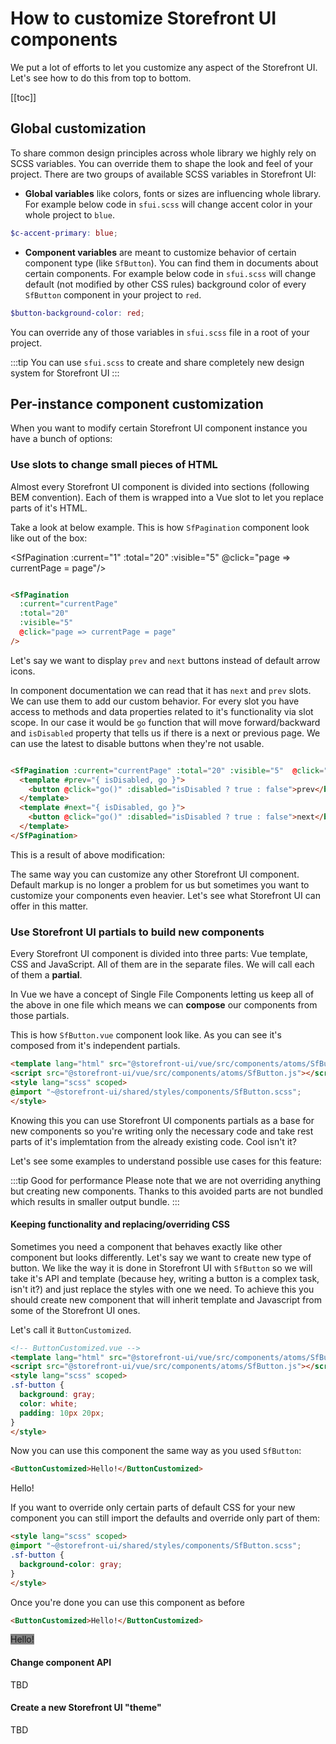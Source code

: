 # How to customize Storefront UI components

We put a lot of efforts to let you customize any aspect of the Storefront UI.
Let's see how to do this from top to bottom.

[[toc]]
## Global customization 

To share common design principles across whole library we highly rely on SCSS variables. You can override them to shape the look and feel of your project. There are two groups of available SCSS variables in Storefront UI:
- **Global variables** like colors, fonts or sizes are influencing whole library. For example below code in `sfui.scss` will change accent color in your whole project to `blue`.
```scss
$c-accent-primary: blue;
```
- **Component variables** are meant to customize behavior of certain component type (like `SfButton`). You can find them in documents about certain components. For example below code in `sfui.scss` will change default (not modified by other CSS rules) background color of every `SfButton` component in your project to `red`.
```scss
$button-background-color: red;
```
You can override any of those variables in `sfui.scss` file in a root of your project.

:::tip 
You can use `sfui.scss` to create and share completely new design system for Storefront UI
:::

## Per-instance component customization

When you want to modify certain Storefront UI component instance you have a bunch of options:

### Use slots to change small pieces of HTML

Almost every Storefront UI component is divided into sections (following BEM convention). Each of them is wrapped into a Vue slot to let you replace parts of it's HTML. 

Take a look at below example. This is how `SfPagination` component look like out of the box:

<SfPagination :current="1" :total="20" :visible="5"  @click="page => currentPage = page"/>

````html

<SfPagination 
  :current="currentPage" 
  :total="20" 
  :visible="5"  
  @click="page => currentPage = page"
/>

````

Let's say we want to display `prev` and `next` buttons instead of default arrow icons. 

In component documentation we can read that it has `next` and `prev` slots. We can use them to add our custom behavior. For every slot you have access to methods and data properties related to it's functionality via slot scope. In our case it would be `go` function that will move forward/backward and `isDisabled` property that tells us if there is a next or previous page.
We can use the latest to disable buttons when they're not usable.

```html

<SfPagination :current="currentPage" :total="20" :visible="5"  @click="page => currentPage = page">
  <template #prev="{ isDisabled, go }">
    <button @click="go()" :disabled="isDisabled ? true : false">prev</button>
  </template>
  <template #next="{ isDisabled, go }">
    <button @click="go()" :disabled="isDisabled ? true : false">next</button>
  </template>
</SfPagination>


```
This is a result of above modification:

<PaginationCustomized />

The same way you can customize any other Storefront UI component. Default markup is no longer a problem for us but sometimes you want to customize your components even heavier. Let's see what Storefront UI can offer in this matter.

### Use Storefront UI partials to build new components

Every Storefront UI component is divided into three parts: Vue template, CSS and JavaScript. All of them are in the separate files. We will call each of them a **partial**.

In Vue we have a concept of Single File Components letting us keep all of the above in one file which means we can **compose** our components from those partials. 

This is how `SfButton.vue` component look like. As you can see it's composed from it's independent partials.

```html
<template lang="html" src="@storefront-ui/vue/src/components/atoms/SfButton.html"></template>
<script src="@storefront-ui/vue/src/components/atoms/SfButton.js"></script>
<style lang="scss" scoped>
@import "~@storefront-ui/shared/styles/components/SfButton.scss";
</style>
```
Knowing this you can use Storefront UI components partials as a base for new components so you're writing only the necessary code and take rest parts of it's implemtation from the already existing code. Cool isn't it?  

Let's see some examples to understand possible use cases for this feature:

:::tip Good for performance
Please note that we are not overriding anything but creating new components. Thanks to this avoided parts are not bundled which results in smaller output bundle.
:::

#### Keeping functionality and replacing/overriding CSS

Sometimes you need a component that behaves exactly like other component but looks differently. Let's say we want to create new type of button. We like the way it is done in Storefront UI with `SfButton` so we will take it's API and template (because hey, writing a button is a complex task, isn't it?) and just replace the styles with one we need. To achieve this you should create new component that will inherit template and Javascript from some of the Storefront UI ones.

Let's call it `ButtonCustomized`.

```html
<!-- ButtonCustomized.vue -->
<template lang="html" src="@storefront-ui/vue/src/components/atoms/SfButton.html"></template>
<script src="@storefront-ui/vue/src/components/atoms/SfButton.js"></script>
<style lang="scss" scoped>
.sf-button {
  background: gray;
  color: white;
  padding: 10px 20px;
}
</style>
```
Now you can use this component the same way as you used `SfButton`:
```html
<ButtonCustomized>Hello!</ButtonCustomized>
```
<ButtonCustomized>Hello!</ButtonCustomized>

If you want to override only certain parts of default CSS for your new component you can still import the defaults and override only part of them:
```html
<style lang="scss" scoped>
@import "~@storefront-ui/shared/styles/components/SfButton.scss";
.sf-button {
  background-color: gray;
}
</style>
```
Once you're done you can use this component as before
```html
<ButtonCustomized>Hello!</ButtonCustomized>
```
<SfButton style="background-color: gray">Hello!</SfButton>

#### Change component API

TBD

#### Create a new Storefront UI "theme"

TBD